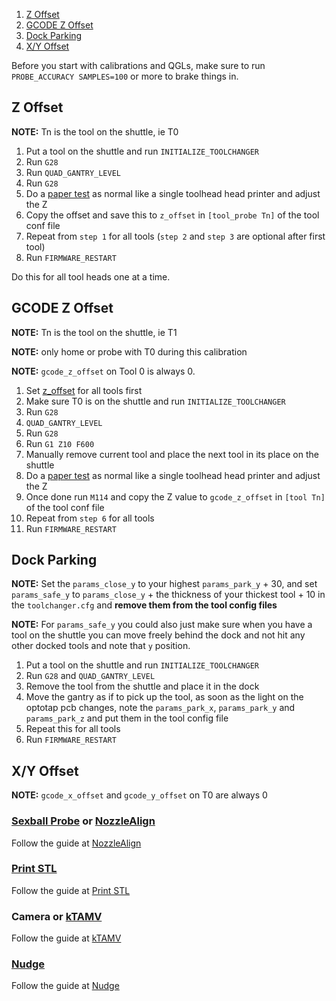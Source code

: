 1. [Z Offset](#z-offset)
2. [GCODE Z Offset](#gcode-z-offset)
3. [Dock Parking](#dock-parking)
4. [X/Y Offset](#xy-offset)

Before you start with calibrations and QGLs, make sure to run `PROBE_ACCURACY SAMPLES=100` or more to brake things in.

## Z Offset

**NOTE:** Tn is the tool on the shuttle, ie T0

1. Put a tool on the shuttle and run `INITIALIZE_TOOLCHANGER`
2. Run `G28`
3. Run `QUAD_GANTRY_LEVEL`
4. Run `G28`
5. Do a [paper test](https://www.klipper3d.org/Bed_Level.html#the-paper-test) as normal like a single toolhead head printer and adjust the Z
5. Copy the offset and save this to `z_offset` in `[tool_probe Tn]` of the tool conf file
6. Repeat from `step 1` for all tools (`step 2` and `step 3` are optional after first tool)
7. Run `FIRMWARE_RESTART`

Do this for all tool heads one at a time.

## GCODE Z Offset

**NOTE:** Tn is the tool on the shuttle, ie T1

**NOTE:** only home or probe with T0 during this calibration

**NOTE:** `gcode_z_offset` on Tool 0 is always 0.

1. Set [z_offset](#z-offset) for all tools first
2. Make sure T0 is on the shuttle and run `INITIALIZE_TOOLCHANGER`
3. Run `G28`
4. `QUAD_GANTRY_LEVEL` 
5. Run `G28`
6. Run `G1 Z10 F600`
7. Manually remove current tool and place the next tool in its place on the shuttle
8. Do a [paper test](https://www.klipper3d.org/Bed_Level.html#the-paper-test) as normal like a single toolhead head printer and adjust the Z
9. Once done run `M114` and copy the Z value to `gcode_z_offset` in `[tool Tn]` of the tool conf file
10. Repeat from `step 6` for all tools
11. Run `FIRMWARE_RESTART`


## Dock Parking

**NOTE:** Set the `params_close_y` to your highest `params_park_y` + 30, and set `params_safe_y` to `params_close_y` + the thickness of your thickest tool + 10 in the `toolchanger.cfg` and **remove them from the tool config files**

**NOTE:** For `params_safe_y` you could also just make sure when you have a tool on the shuttle you can move freely behind the dock and not hit any other docked tools and note that `y` position.

1. Put a tool on the shuttle and run `INITIALIZE_TOOLCHANGER`
2. Run `G28` and `QUAD_GANTRY_LEVEL` 
3. Remove the tool from the shuttle and place it in the dock
4. Move the gantry as if to pick up the tool, as soon as the light on the optotap pcb changes, note the `params_park_x`, `params_park_y` and `params_park_z` and put them in the tool config file
5. Repeat this for all tools
6. Run `FIRMWARE_RESTART`


## X/Y Offset

**NOTE:** `gcode_x_offset` and `gcode_y_offset` on T0 are always 0

### [Sexball Probe](Bill-of-Materials#sexball-probe) or [NozzleAlign](https://github.com/viesturz/NozzleAlign)

Follow the guide at [NozzleAlign](https://github.com/viesturz/NozzleAlign)

### [Print STL](https://www.printables.com/model/201707-x-y-and-z-calibration-tool-for-idex-dual-extruder-)

Follow the guide at [Print STL](https://www.printables.com/model/201707-x-y-and-z-calibration-tool-for-idex-dual-extruder-)

### Camera or [kTAMV](https://github.com/TypQxQ/kTAMV)

Follow the guide at [kTAMV](https://github.com/TypQxQ/kTAMV)

### [Nudge](https://github.com/zruncho3d/nudge)

Follow the guide at [Nudge](https://github.com/zruncho3d/nudge)
